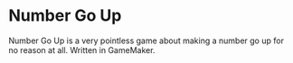 
# Number Go Up

Number Go Up is a very pointless game about making a number go up for no reason at all. Written in GameMaker.
